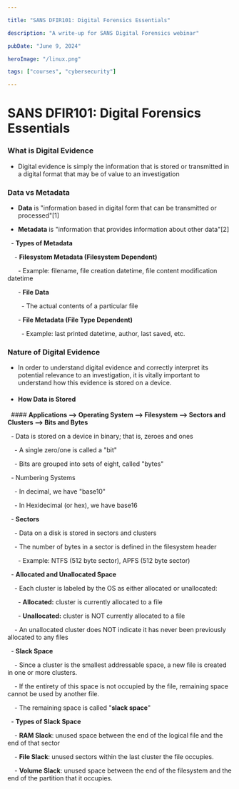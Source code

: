 ```yaml
---

title: "SANS DFIR101: Digital Forensics Essentials"

description: "A write-up for SANS Digital Forensics webinar"

pubDate: "June 9, 2024"

heroImage: "/linux.png"

tags: ["courses", "cybersecurity"]

---
```


  

# SANS DFIR101: Digital Forensics Essentials

  

### What is Digital Evidence

  

- Digital evidence is simply the information that is stored or transmitted in a digital format that may be of value to an investigation

  

### Data vs Metadata

  

- **Data** is "information based in digital form that can be transmitted or processed"[1]

- **Metadata** is "information that provides information about other data"[2]

  - **Types of Metadata**

    - **Filesystem Metadata (Filesystem Dependent)**

      - Example: filename, file creation datetime, file content modification datetime

      - **File Data**

        - The actual contents of a particular file

      - **File Metadata (File Type Dependent)**

        - Example: last printed datetime, author, last saved, etc.

  

### Nature of Digital Evidence

  

- In order to understand digital evidence and correctly interpret its potential relevance to an investigation, it is vitally important to understand how this evidence is stored on a device.

- #### How Data is Stored

  #### **Applications --> Operating System --> Filesystem --> Sectors and Clusters --> Bits and Bytes**

  - Data is stored on a device in binary; that is, zeroes and ones

    - A single zero/one is called a "bit"

    - Bits are grouped into sets of eight, called "bytes"

  - Numbering Systems

    - In decimal, we have "base10"

    - In Hexidecimal (or hex), we have base16

  - **Sectors**

    - Data on a disk is stored in sectors and clusters

    - The number of bytes in a sector is defined in the filesystem header

      - Example: NTFS (512 byte sector), APFS (512 byte sector)

  - **Allocated and Unallocated Space**

    - Each cluster is labeled by the OS as either allocated or unallocated:

      - **Allocated:** cluster is currently allocated to a file

      - **Unallocated:** cluster is NOT currently allocated to a file

    - An unallocated cluster does NOT indicate it has never been previously allocated to any files

  - **Slack Space**

    - Since a cluster is the smallest addressable space, a new file is created in one or more clusters.

    - If the entirety of this space is not occupied by the file, remaining space cannot be used by another file.

    - The remaining space is called "**slack space**"

  - **Types of Slack Space**

    - **RAM Slack**: unused space between the end of the logical file and the end of that sector

    - **File Slack**: unused sectors within the last cluster the file occupies.

    - **Volume Slack**: unused space between the end of the filesystem and the end of the partition that it occupies.